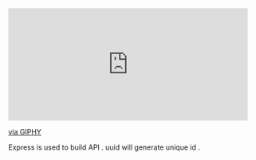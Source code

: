 <iframe src="https://giphy.com/embed/dT3PeJRHRUydiNKa8c" width="480" height="226" frameBorder="0" class="giphy-embed" allowFullScreen></iframe><p><a href="https://giphy.com/gifs/dT3PeJRHRUydiNKa8c">via GIPHY</a></p>

Express is used to build API .
uuid will generate unique id .
